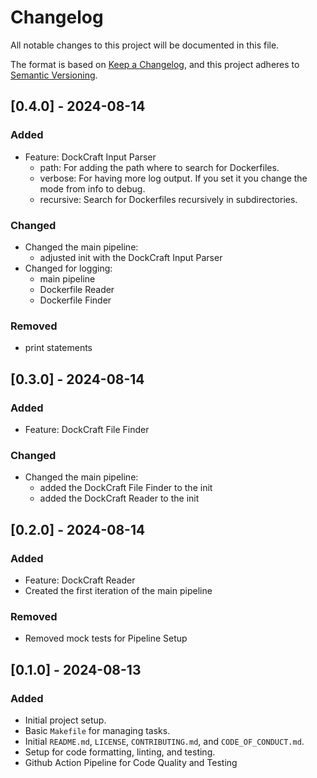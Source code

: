 # Changelog

All notable changes to this project will be documented in this file.

The format is based on [Keep a Changelog](https://keepachangelog.com/en/1.0.0/), and this project adheres to [Semantic Versioning](https://semver.org/spec/v2.0.0.html).

## [0.4.0] - 2024-08-14
### Added
- Feature: DockCraft Input Parser
    - path: For adding the path where to search for Dockerfiles.
    - verbose: For having more log output. If you set it you change the mode from info to debug.
    - recursive: Search for Dockerfiles recursively in subdirectories.
### Changed
- Changed the main pipeline:
    - adjusted init with the DockCraft Input Parser
- Changed for logging:
    - main pipeline
    - Dockerfile Reader
    - Dockerfile Finder
### Removed
- print statements

## [0.3.0] - 2024-08-14
### Added
- Feature: DockCraft File Finder
### Changed
- Changed the main pipeline:
    - added the DockCraft File Finder to the init
    - added the DockCraft Reader to the init

## [0.2.0] - 2024-08-14
### Added
- Feature: DockCraft Reader
- Created the first iteration of the main pipeline
### Removed
- Removed mock tests for Pipeline Setup

## [0.1.0] - 2024-08-13
### Added
- Initial project setup.
- Basic `Makefile` for managing tasks.
- Initial `README.md`, `LICENSE`, `CONTRIBUTING.md`, and `CODE_OF_CONDUCT.md`.
- Setup for code formatting, linting, and testing.
- Github Action Pipeline for Code Quality and Testing
